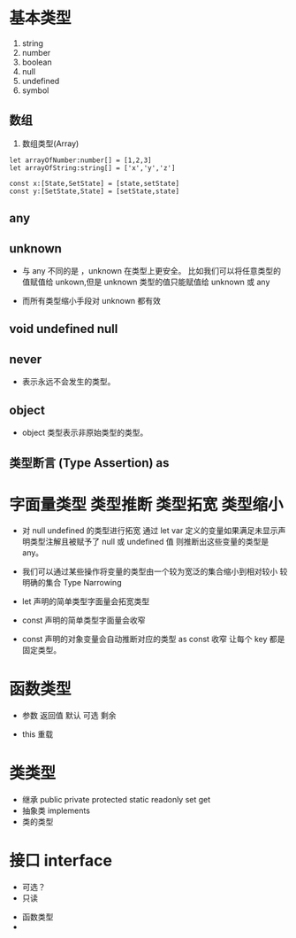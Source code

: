 # 基本类型

1. string
2. number
3. boolean
4. null
5. undefined
6. symbol

## 数组

1. 数组类型(Array)

```
let arrayOfNumber:number[] = [1,2,3]
let arrayOfString:string[] = ['x','y','z']

const x:[State,SetState] = [state,setState]
const y:[SetState,State] = [setState,state]

```

## any

## unknown

- 与 any 不同的是 ，unknown 在类型上更安全。 比如我们可以将任意类型的值赋值给 unkown,但是 unknown 类型的值只能赋值给 unknown 或 any

* 而所有类型缩小手段对 unknown 都有效

## void undefined null

## never

- 表示永远不会发生的类型。

## object

- object 类型表示非原始类型的类型。

## 类型断言 (Type Assertion) as

# 字面量类型 类型推断 类型拓宽 类型缩小

- 对 null undefined 的类型进行拓宽 通过 let var 定义的变量如果满足未显示声明类型注解且被赋予了 null 或 undefined 值 则推断出这些变量的类型是 any。

* 我们可以通过某些操作将变量的类型由一个较为宽泛的集合缩小到相对较小 较明确的集合 Type Narrowing

* let 声明的简单类型字面量会拓宽类型
* const 声明的简单类型字面量会收窄
* const 声明的对象变量会自动推断对应的类型 as const 收窄 让每个 key 都是固定类型。

# 函数类型

- 参数 返回值 默认 可选 剩余

* this 重载

# 类类型

- 继承 public private protected static readonly set get
- 抽象类 implements
- 类的类型

# 接口 interface

- 可选？
- 只读

* 函数类型
*
